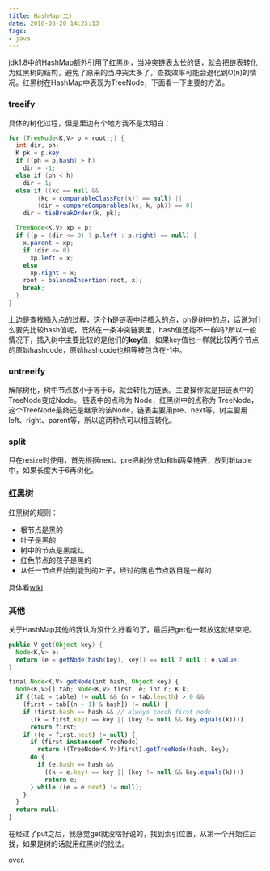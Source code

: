 ```yaml
---
title: HashMap(二)
date: 2018-08-20 14:25:13
tags:
- java
---
```


jdk1.8中的HashMap额外引用了红黑树，当冲突链表太长的话，就会把链表转化为红黑树的结构，避免了原来的当冲突太多了，查找效率可能会退化到O(n)的情况。红黑树在HashMap中表现为TreeNode，下面看一下主要的方法。

### treeify

具体的树化过程，但是里边有个地方我不是太明白：

``` java
for (TreeNode<K,V> p = root;;) {
  int dir, ph;
  K pk = p.key;
  if ((ph = p.hash) > h)
    dir = -1;
  else if (ph < h)
    dir = 1;
  else if ((kc == null &&
        (kc = comparableClassFor(k)) == null) ||
        (dir = compareComparables(kc, k, pk)) == 0)
    dir = tieBreakOrder(k, pk);

  TreeNode<K,V> xp = p;
  if ((p = (dir <= 0) ? p.left : p.right) == null) {
    x.parent = xp;
    if (dir <= 0)
      xp.left = x;
    else
      xp.right = x;
    root = balanceInsertion(root, x);
    break;
  }
}
```

上边是查找插入点的过程，这个**h**是链表中待插入的点，ph是树中的点，话说为什么要先比较hash值呢，既然在一条冲突链表里，hash值还能不一样吗?所以一般情况下，插入树中主要比较的是他们的**key**值，如果key值也一样就比较两个节点的原始hashcode，原始hashcode也相等被包含在-1中。

### untreeify

解除树化，树中节点数小于等于6，就会转化为链表。主要操作就是把链表中的TreeNode变成Node。
链表中的点称为 Node，红黑树中的点称为 TreeNode，这个TreeNode最终还是继承的该Node，链表主要用pre、next等，树主要用left、right、parent等，所以这两种点可以相互转化。

### split

只在resize时使用，首先根据next、pre把树分成lo和hi两条链表，放到新table中，如果长度大于6再树化。

### 红黑树

红黑树的规则：

 - 根节点是黑的
 - 叶子是黑的
 - 树中的节点是黑或红
 - 红色节点的孩子是黑的
 - 从任一节点开始到能到的叶子，经过的黑色节点数目是一样的

具体看[wiki](https://en.wikipedia.org/wiki/Red%E2%80%93black_tree)

### 其他

关于HashMap其他的我认为没什么好看的了，最后把get也一起放这就结束吧。

``` java
public V get(Object key) {
  Node<K,V> e;
  return (e = getNode(hash(key), key)) == null ? null : e.value;
}
```

``` javascript
final Node<K,V> getNode(int hash, Object key) {
  Node<K,V>[] tab; Node<K,V> first, e; int n; K k;
  if ((tab = table) != null && (n = tab.length) > 0 &&
    (first = tab[(n - 1) & hash]) != null) {
    if (first.hash == hash && // always check first node
      ((k = first.key) == key || (key != null && key.equals(k))))
      return first;
    if ((e = first.next) != null) {
      if (first instanceof TreeNode)
        return ((TreeNode<K,V>)first).getTreeNode(hash, key);
      do {
        if (e.hash == hash &&
          ((k = e.key) == key || (key != null && key.equals(k))))
          return e;
      } while ((e = e.next) != null);
    }
  }
  return null;
}
```

在经过了put之后，我感觉get就没啥好说的，找到索引位置，从第一个开始往后找，如果是树的话就用红黑树的找法。

over.